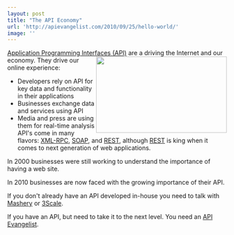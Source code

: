 ```yaml
---
layout: post
title: "The API Economy"
url: 'http://apievangelist.com/2010/09/25/hello-world/'
image: ''
---
```


[Application Programming Interfaces (API)][1] are a driving the Internet and our economy. [<img title="API Tag Cloud" src="http://blog.apievangelist.com/wp-content/uploads/2010/09/api-tag-cloud-300x175.gif" alt="" width="300" height="175" align="right" />][2] They drive our online experience:

  * Developers rely on API for key data and functionality in their applications
  * Businesses exchange data and services using API
  * Media and press are using them for real-time analysis
API's come in many flavors: [XML-RPC][3], [SOAP][4], and [REST][5], although [REST][5] is king when it comes to next generation of web applications.

In 2000 businesses were still working to understand the importance of having a web site.

In 2010 businesses are now faced with the growing importance of their API.

If you don't already have an API developed in-house you need to talk with [Mashery][6] or [3Scale][7].

If you have an API, but need to take it to the next level. You need an [API Evangelist][8].

   [1]: http://www.apievangelist.com/definition-application-programming-interface.php
   [2]: http://blog.apievangelist.com/wp-content/uploads/2010/09/api-tag-cloud.gif
   [3]: http://www.apievangelist.com/definition-xml-rpc.php
   [4]: http://www.apievangelist.com/definition-soap.php
   [5]: http://www.apievangelist.com/definition-rest.php
   [6]: http://www.mashery.com/
   [7]: http://www.3scale.net/
   [8]: http://www.apievangelist.com/definition-api-evangelist.php
